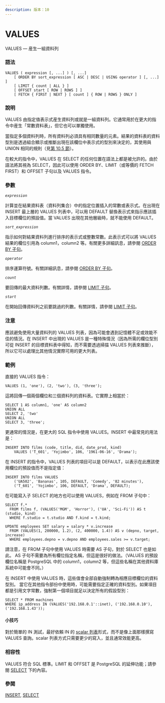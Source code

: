 ```yaml
---
description: 版本：10
---
```


# VALUES

VALUES — 産生一組資料列

### 語法

```text
VALUES ( expression [, ...] ) [, ...]
    [ ORDER BY sort_expression [ ASC | DESC | USING operator ] [, ...] ]
    [ LIMIT { count | ALL } ]
    [ OFFSET start [ ROW | ROWS ] ]
    [ FETCH { FIRST | NEXT } [ count ] { ROW | ROWS } ONLY ]
```

### 說明

VALUES 由指定值表示式産生資料列或就是一組資料列。它通常用於在更大的指令中産生「常數資料表」，但它也可以單獨使用。

當指定多個資料列時，所有資料列必須具有相同數量的元素。結果的資料表的資料型別是透過組合顯示或推斷出現在該欄位中表示式的型別來決定的，其使用與 UNION 相同的規則（見[第 10.5 節](../../sql/typeconv/union-case.md)）。

在較大的指令中，VALUES 在 SELECT 的任何位置在語法上都是被允許的。由於語法將其視為 SELECT，因此可以使用 ORDER BY、LIMIT（或等價的 FETCH FIRST）和 OFFSET 子句以及 VALUES 指令。

### 參數

_`expression`_

計算並在結果資料表（資料列集合）中的指定位置插入的常數或表示式。在出現在 INSERT 最上層的 VALUES 列表中，可以用 DEFAULT 替換表示式來指示應該插入目標欄位的預設值。當 VALUES 出現在其他層級時，就不能使用 DEFAULT。

_`sort_expression`_

指示如何對結果資料列進行排序的表示式或整數常數。此表示式可以將 VALUES 結果的欄位引用為 column1，column2 等。有關更多詳細訊息，請參閱 [ORDER BY 子句](select.md#order-by-clause)。

_`operator`_

排序運算符號。有關詳細訊息，請參閱 [ORDER BY 子句](select.md#order-by-clause)。

_`count`_

要回傳的最大資料列數。有關詳情，請參閱 [LIMIT 子句](select.md#limit-clause)。

_`start`_

在開始回傳資料列之前要跳過的列數。有關詳情，請參閱 [LIMIT 子句](select.md#limit-clause)。

### 注意

應該避免使用大量資料列的 VALUES 列表，因為可能會遇到記憶體不足或效能不佳的情況。在 INSERT 中出現的 VALUES 是一種特殊情況（因為所需的欄位型別可從 INSERT 的目標資料表中得知，而不需要透過掃描 VALUES 列表來推斷），所以它可以處理比其他情況實際可用的更大列表。

### 範例

直接的 VALUES 指令：

```text
VALUES (1, 'one'), (2, 'two'), (3, 'three');
```

這將回傳一個兩個欄位和三個資料列的資料表。它實際上相當於：

```text
SELECT 1 AS column1, 'one' AS column2
UNION ALL
SELECT 2, 'two'
UNION ALL
SELECT 3, 'three';
```

更通常的情況是，在更大的 SQL 指令中使用 VALUES。INSERT 中最常見的用法是：

```text
INSERT INTO films (code, title, did, date_prod, kind)
    VALUES ('T_601', 'Yojimbo', 106, '1961-06-16', 'Drama');
```

在 INSERT 的指令中，VALUES 列表的項目可以是 DEFAULT，以表示在此應該使用欄位的預設值而不是指定值：

```text
INSERT INTO films VALUES
    ('UA502', 'Bananas', 105, DEFAULT, 'Comedy', '82 minutes'),
    ('T_601', 'Yojimbo', 106, DEFAULT, 'Drama', DEFAULT);
```

在可能寫入子 SELECT 的地方也可以使用 VALUES，例如在 FROM 子句中：

```text
SELECT f.*
  FROM films f, (VALUES('MGM', 'Horror'), ('UA', 'Sci-Fi')) AS t (studio, kind)
  WHERE f.studio = t.studio AND f.kind = t.kind;

UPDATE employees SET salary = salary * v.increase
  FROM (VALUES(1, 200000, 1.2), (2, 400000, 1.4)) AS v (depno, target, increase)
  WHERE employees.depno = v.depno AND employees.sales >= v.target;
```

請注意，在 FROM 子句中使用 VALUES 時需要 AS 子句，對於 SELECT 也是如此。 AS 子句不需要為所有欄位指定名稱，但這是很好的做法。（VALUES 的預設欄位名稱是 PostgreSQL 中的 column1，column2 等，但這些名稱在其他資料庫系統中可能會不同。）

在 INSERT 中使用 VALUES 時，這些值會全部自動強制轉為相應目標欄位的資料型別。 當它在其他指令部份中使用時，可能需要指定正確的資料型別。如果項目都是引用文字常數，強制第一個項目就足以決定所有的假設型別：

```text
SELECT * FROM machines
WHERE ip_address IN (VALUES('192.168.0.1'::inet), ('192.168.0.10'), ('192.168.1.43'));
```

#### 小技巧

對於簡單的 IN 測試，最好依賴 IN 的 [scalar 列表](../../sql/functions/functions-comparisons.md#9-23-1-in)形式，而不是像上面那樣撰寫 VALUES 查詢。scalar 列表方式只需要更少的寫入，並且通常效能更高。

### 相容性

VALUES 符合 SQL 標準。LIMIT 和 OFFSET 是 PostgreSQL 的延伸功能；請參閱 [SELECT](select.md) 下的內容。

### 參閱

[INSERT](insert.md), [SELECT](select.md)

